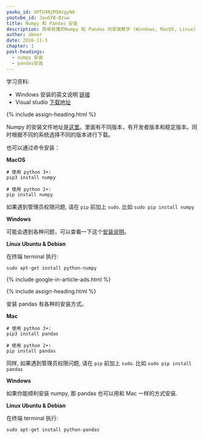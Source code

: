 ```yaml
---
youku_id: XMTU4NjM5NzgyNA
youtube_id: JauGYB-Bzuw
title: Numpy 和 Pandas 安装
description: 简单易懂的Numpy 和 Pandas 的安装教学 (Windows, MacOS, Linux)
author: abner
date: 2016-11-3
chapter: 1
post-headings:
  - numpy 安装
  - pandas安装
---
```



学习资料:
  * Windows 安装的英文说明 [链接](http://stackoverflow.com/questions/2817869/error-unable-to-find-vcvarsall-bat)
  * Visual studio [下载地址](https://www.visualstudio.com/en-us/downloads/download-visual-studio-vs.aspx)


{% include assign-heading.html %}

Numpy 的安装文件地址是[这里](https://sourceforge.net/projects/numpy/files/NumPy/)。里面有不同版本，有开发者版本和稳定版本。同时根据不同的系统选择不同的版本进行下载。

也可以通过命令安装：

**MacOS**

```shell
# 使用 python 3+:
pip3 install numpy

# 使用 python 2+:
pip install numpy
```

如果遇到管理员权限问题, 请在 `pip` 前加上 `sudo`. 比如 `sudo pip install numpy`

**Windows**

可能会遇到各种问题，可以查看一下这个[安装说明](http://stackoverflow.com/questions/2817869/error-unable-to-find-vcvarsall-bat)。

**Linux Ubuntu & Debian**

在终端 terminal 执行:

```shell
sudo apt-get install python-numpy
```


{% include google-in-article-ads.html %}

{% include assign-heading.html %}

安装 pandas 有各种的安装方式。

**Mac**

```shell
# 使用 python 3+:
pip3 install pandas

# 使用 python 2+:
pip install pandas
```

同样, 如果遇到管理员权限问题, 请在 `pip` 前加上 `sudo`. 比如 `sudo pip install pandas`

**Windows**

如果你能顺利安装 numpy, 那 pandas 也可以用和 Mac 一样的方式安装.

**Linux Ubuntu & Debian**

在终端 terminal 执行:

```shell
sudo apt-get install python-pandas
```